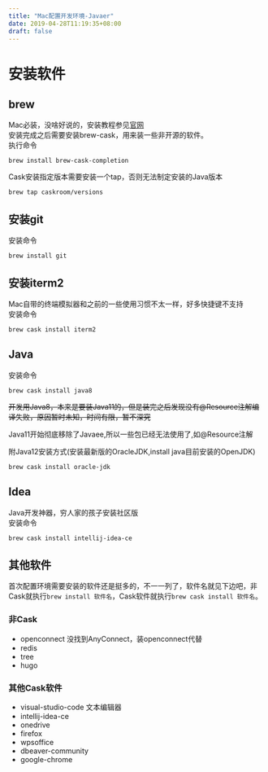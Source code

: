 ```yaml
---
title: "Mac配置开发环境-Javaer"
date: 2019-04-28T11:19:35+08:00
draft: false
---
```


<!--more-->

# 安装软件

## brew
Mac必装，没啥好说的，安装教程参见[官网](https://brew.sh)  
安装完成之后需要安装brew-cask，用来装一些非开源的软件。  
执行命令
```
brew install brew-cask-completion
```  
Cask安装指定版本需要安装一个tap，否则无法制定安装的Java版本
``` shell
brew tap caskroom/versions
```

## 安装git
安装命令
``` shell
brew install git
```

## 安装iterm2
Mac自带的终端模拟器和之前的一些使用习惯不太一样，好多快捷键不支持  
安装命令
``` shell
brew cask install iterm2
```

## Java
安装命令
``` shell
brew cask install java8
```
~~开发用Java8，本来是要装Java11的，但是装完之后发现没有@Resource注解编译失败，原因暂时未知，时间有限，暂不深究~~

Java11开始彻底移除了Javaee,所以一些包已经无法使用了,如@Resource注解

附Java12安装方式(安装最新版的OracleJDK,install java目前安装的OpenJDK)
``` shell
brew cask install oracle-jdk
```

## Idea
Java开发神器，穷人家的孩子安装社区版  
安装命令
``` shell
brew cask install intellij-idea-ce
```

## 其他软件
首次配置环境需要安装的软件还是挺多的，不一一列了，软件名就见下边吧，非Cask就执行`brew install 软件名`，Cask软件就执行`brew cask install 软件名`。
### 非Cask
- openconnect 没找到AnyConnect，装openconnect代替
- redis
- tree
- hugo


### 其他Cask软件
- visual-studio-code 文本编辑器
- intellij-idea-ce 
- onedrive 
- firefox
- wpsoffice
- dbeaver-community 
- google-chrome
